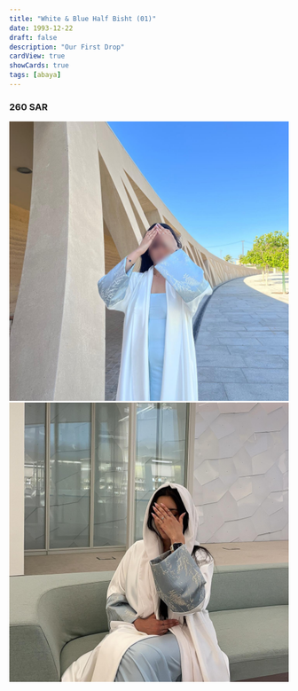 ```yaml
---
title: "White & Blue Half Bisht (01)"
date: 1993-12-22
draft: false
description: "Our First Drop"
cardView: true
showCards: true
tags: [abaya]
---
```


### 260 SAR

![Example](img/2024-06-04_22-37-29_UTC_1.jpg)
![Example](img/2024-06-04_22-38-18_UTC_2.jpg)
